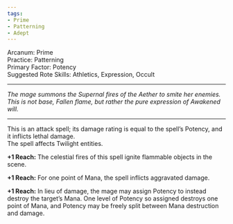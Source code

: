 ```yaml
---
tags:
- Prime
- Patterning
- Adept
---
```


Arcanum: Prime\
Practice: Patterning\
Primary Factor: Potency\
Suggested Rote Skills: Athletics, Expression, Occult

---

_The mage summons the Supernal fires of the Aether to smite her enemies. This is not base, Fallen flame, but rather the pure expression of Awakened will._

---

This is an attack spell; its damage rating is equal to the spell’s Potency, and it inflicts lethal damage.\
The spell affects Twilight entities.

**+1 Reach:** The celestial fires of this spell ignite flammable objects in the scene.

**+1 Reach:** For one point of Mana, the spell inflicts aggravated damage.

**+1 Reach:** In lieu of damage, the mage may assign Potency to instead destroy the target’s Mana. One level of Potency so assigned destroys one point of Mana, and Potency may be freely split between Mana destruction and damage.